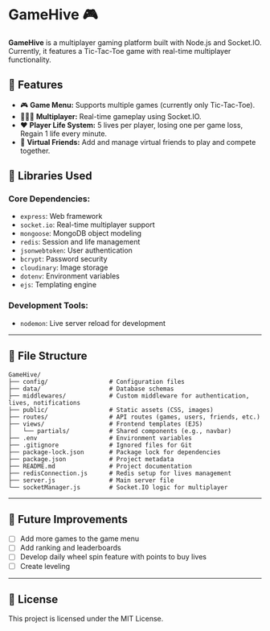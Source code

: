 # GameHive 🎮

**GameHive** is a multiplayer gaming platform built with Node.js and Socket.IO. Currently, it features a Tic-Tac-Toe game with real-time multiplayer functionality.

## 🚀 Features
- 🎮 **Game Menu:** Supports multiple games (currently only Tic-Tac-Toe).
- 🧑‍🤝‍🧑 **Multiplayer:** Real-time gameplay using Socket.IO.
- ❤️ **Player Life System:** 5 lives per player, losing one per game loss, Regain 1 life every minute.
- 🤝 **Virtual Friends:** Add and manage virtual friends to play and compete together.

## 🧰 Libraries Used
### Core Dependencies:
- `express`: Web framework
- `socket.io`: Real-time multiplayer support
- `mongoose`: MongoDB object modeling
- `redis`: Session and life management
- `jsonwebtoken`: User authentication
- `bcrypt`: Password security
- `cloudinary`: Image storage
- `dotenv`: Environment variables
- `ejs`: Templating engine

### Development Tools:
- `nodemon`: Live server reload for development

---
## 📂 File Structure
```
GameHive/
├── config/                 # Configuration files
├── data/                   # Database schemas
├── middlewares/            # Custom middleware for authentication, lives, notifications
├── public/                 # Static assets (CSS, images)
├── routes/                 # API routes (games, users, friends, etc.)
├── views/                  # Frontend templates (EJS)
│   └── partials/           # Shared components (e.g., navbar)
├── .env                    # Environment variables
├── .gitignore              # Ignored files for Git
├── package-lock.json       # Package lock for dependencies
├── package.json            # Project metadata
├── README.md               # Project documentation
├── redisConnection.js      # Redis setup for lives management
├── server.js               # Main server file
└── socketManager.js        # Socket.IO logic for multiplayer
```
---
## 📝 Future Improvements
- [ ] Add more games to the game menu
- [ ] Add ranking and leaderboards
- [ ] Develop daily wheel spin feature with points to buy lives
- [ ] Create leveling

---
## 📜 License
This project is licensed under the MIT License.
